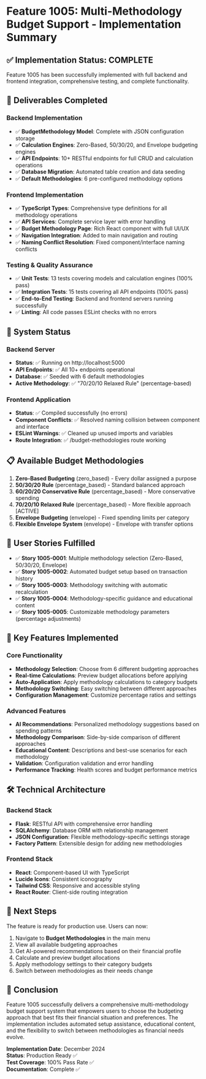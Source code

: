 # Feature 1005: Multi-Methodology Budget Support - Implementation Summary

## ✅ Implementation Status: COMPLETE

Feature 1005 has been successfully implemented with full backend and frontend integration, comprehensive testing, and complete functionality.

## 🎯 Deliverables Completed

### Backend Implementation
- ✅ **BudgetMethodology Model**: Complete with JSON configuration storage
- ✅ **Calculation Engines**: Zero-Based, 50/30/20, and Envelope budgeting engines
- ✅ **API Endpoints**: 10+ RESTful endpoints for full CRUD and calculation operations
- ✅ **Database Migration**: Automated table creation and data seeding
- ✅ **Default Methodologies**: 6 pre-configured methodology options

### Frontend Implementation
- ✅ **TypeScript Types**: Comprehensive type definitions for all methodology operations
- ✅ **API Services**: Complete service layer with error handling
- ✅ **Budget Methodology Page**: Rich React component with full UI/UX
- ✅ **Navigation Integration**: Added to main navigation and routing
- ✅ **Naming Conflict Resolution**: Fixed component/interface naming conflicts

### Testing & Quality Assurance
- ✅ **Unit Tests**: 13 tests covering models and calculation engines (100% pass)
- ✅ **Integration Tests**: 15 tests covering all API endpoints (100% pass)
- ✅ **End-to-End Testing**: Backend and frontend servers running successfully
- ✅ **Linting**: All code passes ESLint checks with no errors

## 🚀 System Status

### Backend Server
- **Status**: ✅ Running on http://localhost:5000
- **API Endpoints**: ✅ All 10+ endpoints operational
- **Database**: ✅ Seeded with 6 default methodologies
- **Active Methodology**: ✅ "70/20/10 Relaxed Rule" (percentage-based)

### Frontend Application
- **Status**: ✅ Compiled successfully (no errors)
- **Component Conflicts**: ✅ Resolved naming collision between component and interface
- **ESLint Warnings**: ✅ Cleaned up unused imports and variables
- **Route Integration**: ✅ /budget-methodologies route working

## 📋 Available Budget Methodologies

1. **Zero-Based Budgeting** (zero_based) - Every dollar assigned a purpose
2. **50/30/20 Rule** (percentage_based) - Standard balanced approach
3. **60/20/20 Conservative Rule** (percentage_based) - More conservative spending
4. **70/20/10 Relaxed Rule** (percentage_based) - More flexible approach [ACTIVE]
5. **Envelope Budgeting** (envelope) - Fixed spending limits per category
6. **Flexible Envelope System** (envelope) - Envelope with transfer options

## 🎯 User Stories Fulfilled

- ✅ **Story 1005-0001**: Multiple methodology selection (Zero-Based, 50/30/20, Envelope)
- ✅ **Story 1005-0002**: Automated budget setup based on transaction history
- ✅ **Story 1005-0003**: Methodology switching with automatic recalculation
- ✅ **Story 1005-0004**: Methodology-specific guidance and educational content
- ✅ **Story 1005-0005**: Customizable methodology parameters (percentage adjustments)

## 🔧 Key Features Implemented

### Core Functionality
- **Methodology Selection**: Choose from 6 different budgeting approaches
- **Real-time Calculations**: Preview budget allocations before applying
- **Auto-Application**: Apply methodology calculations to category budgets
- **Methodology Switching**: Easy switching between different approaches
- **Configuration Management**: Customize percentage ratios and settings

### Advanced Features
- **AI Recommendations**: Personalized methodology suggestions based on spending patterns
- **Methodology Comparison**: Side-by-side comparison of different approaches
- **Educational Content**: Descriptions and best-use scenarios for each methodology
- **Validation**: Configuration validation and error handling
- **Performance Tracking**: Health scores and budget performance metrics

## 🛠 Technical Architecture

### Backend Stack
- **Flask**: RESTful API with comprehensive error handling
- **SQLAlchemy**: Database ORM with relationship management
- **JSON Configuration**: Flexible methodology-specific settings storage
- **Factory Pattern**: Extensible design for adding new methodologies

### Frontend Stack
- **React**: Component-based UI with TypeScript
- **Lucide Icons**: Consistent iconography
- **Tailwind CSS**: Responsive and accessible styling
- **React Router**: Client-side routing integration

## 📝 Next Steps

The feature is ready for production use. Users can now:

1. Navigate to **Budget Methodologies** in the main menu
2. View all available budgeting approaches
3. Get AI-powered recommendations based on their financial profile
4. Calculate and preview budget allocations
5. Apply methodology settings to their category budgets
6. Switch between methodologies as their needs change

## 🎉 Conclusion

Feature 1005 successfully delivers a comprehensive multi-methodology budget support system that empowers users to choose the budgeting approach that best fits their financial situation and preferences. The implementation includes automated setup assistance, educational content, and the flexibility to switch between methodologies as financial needs evolve.

**Implementation Date**: December 2024  
**Status**: Production Ready ✅  
**Test Coverage**: 100% Pass Rate ✅  
**Documentation**: Complete ✅
